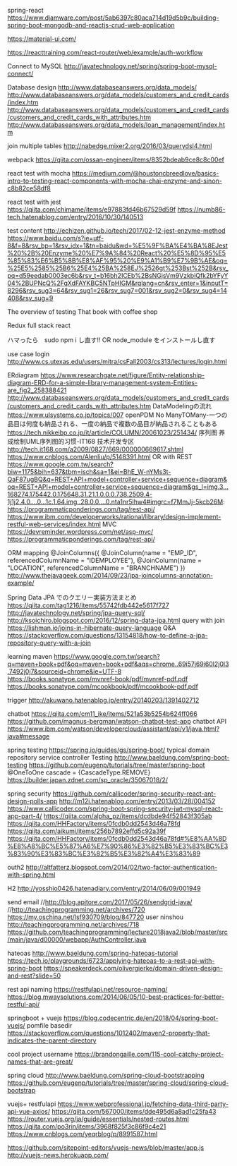 spring-react
https://www.djamware.com/post/5ab6397c80aca714d19d5b9c/building-spring-boot-mongodb-and-reactjs-crud-web-application

https://material-ui.com/

https://reacttraining.com/react-router/web/example/auth-workflow


Connect to MySQL
http://javatechnology.net/spring/spring-boot-mysql-connect/

Database design
http://www.databaseanswers.org/data_models/
http://www.databaseanswers.org/data_models/customers_and_credit_cards/index.htm
http://www.databaseanswers.org/data_models/customers_and_credit_cards/customers_and_credit_cards_with_attributes.htm
http://www.databaseanswers.org/data_models/loan_management/index.htm

join multiple tables
http://nabedge.mixer2.org/2016/03/querydsl4.html

webpack
https://qiita.com/ossan-engineer/items/8352bdeab9ce8c8c00ef

react test with mocha
https://medium.com/@houstoncbreedlove/basics-intro-to-testing-react-components-with-mocha-chai-enzyme-and-sinon-c8b82ce58df8

react test with jest
https://qiita.com/chimame/items/e97883fd46b67529d59f
https://numb86-tech.hatenablog.com/entry/2016/10/30/140513

test content
http://echizen.github.io/tech/2017/02-12-jest-enzyme-method
https://www.baidu.com/s?ie=utf-8&f=8&rsv_bp=1&rsv_idx=1&tn=baidu&wd=%E5%9F%BA%E4%BA%8EJest%20%2B%20Enzyme%20%E7%9A%84%20React%20%E5%8D%95%E5%85%83%E6%B5%8B%E8%AF%95%20%E9%A1%B9%E7%9B%AE&oq=%25E5%2585%25B6%25E4%25BA%258EJ%2526gt%253Bst%252B&rsv_pq=d59eedab0003ec6b&rsv_t=b16bh2ICEb%2BsNGjsVm9VzkbiQfk2bYFyY04%2BUPNcQ%2FqXdFAYKBC5NTpHIGM&rqlang=cn&rsv_enter=1&inputT=8296&rsv_sug3=64&rsv_sug1=26&rsv_sug7=001&rsv_sug2=0&rsv_sug4=14408&rsv_sug=9


The overview of testing
That book with coffee shop

Redux
full stack react

ハマったら　sudo npm i し直す!! OR node_module をインストールし直す

use case
login
http://www.cs.utexas.edu/users/mitra/csFall2003/cs313/lectures/login.html

ERdiagram
https://www.researchgate.net/figure/Entity-relationship-diagram-ERD-for-a-simple-library-management-system-Entities-are_fig2_258388421
http://www.databaseanswers.org/data_models/customers_and_credit_cards/customers_and_credit_cards_with_attributes.htm
DataModelingの流れ
https://www.ulsystems.co.jp/topics/007
openPDM
No ManyTOMany-一つの品目は何度も納品される、一度の納品で複数の品目が納品されることもある
https://tech.nikkeibp.co.jp/it/article/COLUMN/20061023/251434/
序列图
养成绘制UML序列图的习惯-IT168 技术开发专区
http://tech.it168.com/a2009/0827/669/000000669617.shtml
https://www.cnblogs.com/Alenliu/p/5148391.html
OR with REST
https://www.google.com.tw/search?biw=1175&bih=637&tbm=isch&sa=1&ei=BhE_W-nYMs3t-QaF87ugBQ&q=REST+API+model+controller+service+sequence+diagram&oq=REST+API+model+controller+service+sequence+diagram&gs_l=img.3...168274.175442.0.175648.31.21.1.0.0.0.738.2509.4-1j1j2.4.0....0...1c.1.64.img..28.0.0....0.nta1nr5lhw4#imgrc=f7MmJj-5kcb26M:
https://programmaticponderings.com/tag/rest-api/
https://www.ibm.com/developerworks/rational/library/design-implement-restful-web-services/index.html
MVC
https://devreminder.wordpress.com/net/asp-mvc/
https://programmaticponderings.com/tag/rest-api/

ORM mapping
@JoinColumns({
			@JoinColumn(name = "EMP_ID", referencedColumnName = "IDEMPLOYEE"),
			@JoinColumn(name = "LOCATION", referencedColumnName = "BRANCHNAME") })
http://www.thejavageek.com/2014/09/23/jpa-joincolumns-annotation-example/


Spring Data JPA でのクエリー実装方法まとめ
https://qiita.com/tag1216/items/55742fdb442e5617f727
http://javatechnology.net/spring/jpa-query-sql/
http://ksoichiro.blogspot.com/2016/12/spring-data-jpa.html
query with join
https://lishman.io/joins-in-hibernate-query-language
Q&A
https://stackoverflow.com/questions/13154818/how-to-define-a-jpa-repository-query-with-a-join

learning maven
https://www.google.com.tw/search?q=maven+book+pdf&oq=maven+book+pdf&aqs=chrome..69i57j69i60l2j0l3.7492j0j7&sourceid=chrome&ie=UTF-8
https://books.sonatype.com/mvnref-book/pdf/mvnref-pdf.pdf
https://books.sonatype.com/mcookbook/pdf/mcookbook-pdf.pdf

trigger
http://akuwano.hatenablog.jp/entry/20140203/1391402712

chatbot
https://qiita.com/cm11_ike/items/521a53b5254b624ff066
https://github.com/magnus-bergman/watson-chatbot-test-app
chatbot API
https://www.ibm.com/watson/developercloud/assistant/api/v1/java.html?java#message

spring testing
https://spring.io/guides/gs/spring-boot/
typical domain repository service controller Testing
http://www.baeldung.com/spring-boot-testing
https://github.com/eugenp/tutorials/tree/master/spring-boot
@OneToOne cascade = {CascadeType.REMOVE}
https://builder.japan.zdnet.com/sp_oracle/35067018/2/

spring security
https://github.com/callicoder/spring-security-react-ant-design-polls-app
http://m12i.hatenablog.com/entry/2013/03/28/004152
https://www.callicoder.com/spring-boot-spring-security-jwt-mysql-react-app-part-4/
https://qiita.com/alpha_pz/items/dcdbde94f52843f305ab
https://qiita.com/HHFactory/items/0fcdb0dd2543d46a78fd
https://qiita.com/aikumi/items/256b7892effd5c92a39f
https://qiita.com/HHFactory/items/0fcdb0dd2543d46a78fd#%E8%AA%8D%E8%A8%BC%E5%87%A6%E7%90%86%E3%82%B5%E3%83%BC%E3%83%90%E3%83%BC%E3%82%B5%E3%82%A4%E3%83%89

outh2
http://altfatterz.blogspot.com/2014/02/two-factor-authentication-with-spring.html

H2
http://yosshio0426.hatenadiary.com/entry/2014/06/09/001949

send email
//http://blog.apitore.com/2017/05/26/sendgrid-java/
//http://teachingprogramming.net/archives/720
https://my.oschina.net/lsf930709/blog/847720
user ninshou
http://teachingprogramming.net/archives/718
https://github.com/teachingprogramming/lecture2018java2/blob/master/src/main/java/d00000/webapp/AuthController.java

hateoas
http://www.baeldung.com/spring-hateoas-tutorial
https://tech.io/playgrounds/6723/applying-hateoas-to-a-rest-api-with-spring-boot
https://speakerdeck.com/olivergierke/domain-driven-design-and-rest?slide=50

rest api naming
https://restfulapi.net/resource-naming/
https://blog.mwaysolutions.com/2014/06/05/10-best-practices-for-better-restful-api/


springboot + vuejs
https://blog.codecentric.de/en/2018/04/spring-boot-vuejs/
pomfile basedir
https://stackoverflow.com/questions/1012402/maven2-property-that-indicates-the-parent-directory

cool project username
https://brandongaille.com/115-cool-catchy-project-names-that-are-great/

spring cloud
http://www.baeldung.com/spring-cloud-bootstrapping
https://github.com/eugenp/tutorials/tree/master/spring-cloud/spring-cloud-bootstrap


vuejs+ restfulapi
https://www.webprofessional.jp/fetching-data-third-party-api-vue-axios/
https://qiita.com/567000/items/dde495d6a8ad1c25fa43
https://router.vuejs.org/ja/guide/essentials/nested-routes.html
https://qiita.com/po3rin/items/3968f825f3c86f9c4e21
https://www.cnblogs.com/yeqrblog/p/8991587.html

https://github.com/sitepoint-editors/vuejs-news/blob/master/app.js
http://vuejs-news.herokuapp.com/

